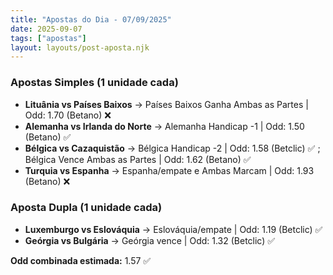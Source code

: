 ```yaml
---
title: "Apostas do Dia - 07/09/2025"
date: 2025-09-07
tags: ["apostas"]
layout: layouts/post-aposta.njk
---
```



### Apostas Simples (1 unidade cada)

- **Lituânia vs Países Baixos** → Países Baixos Ganha Ambas as Partes | Odd: 1.70 (Betano) ❌
- **Alemanha vs Irlanda do Norte** → Alemanha Handicap -1 | Odd: 1.50 (Betano) ✅
- **Bélgica vs Cazaquistão** → Bélgica Handicap -2 | Odd: 1.58 (Betclic) ✅ ; Bélgica Vence Ambas as Partes | Odd: 1.62 (Betano) ✅
- **Turquia vs Espanha** → Espanha/empate e Ambas Marcam | Odd: 1.93 (Betano) ❌


### Aposta Dupla (1 unidade cada)

- **Luxemburgo vs Eslováquia** → Eslováquia/empate | Odd: 1.19 (Betclic) ✅
- **Geórgia vs Bulgária** → Geórgia vence | Odd: 1.32 (Betclic) ✅


**Odd combinada estimada:** 1.57 ✅